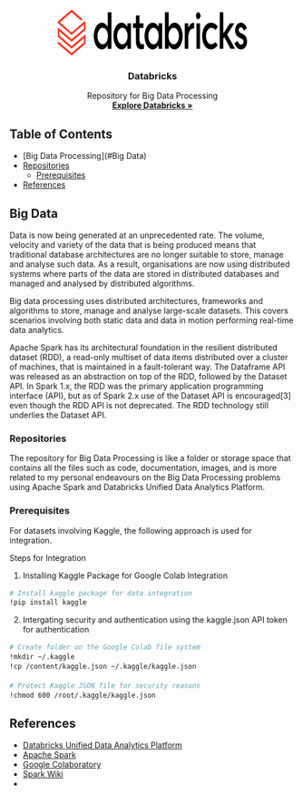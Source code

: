 <!--
*** README Template
***
-->

<!--
*** Markdown "reference style" links are used for readability.
*** https://www.markdownguide.org/basic-syntax/#reference-style-links
-->

<!-- BANNER / LOGO -->
<br />
<p align="center">
  <a href="https://github.com/raj-vijay/bd">
    <img src="images/databricks.svg" alt="Logo" width="334" height="81">
  </a>

  <h3 align="center">Databricks</h3>

  <p align="center">
    Repository for Big Data Processing
    <br />
    <a href="https://www.databricks.com/"><strong>Explore Databricks »</strong></a>
  </p>
</p>



<!-- TABLE OF CONTENTS -->
## Table of Contents

* [Big Data Processing](#Big Data)
* [Repositories](#Repositories)
  * [Prerequisites](#prerequisites)
* [References](#References)



<!-- ABOUT -->
## Big Data

Data is now being generated at an unprecedented rate. The volume, velocity and variety of the data that is being produced means that traditional database architectures are no longer suitable to store, manage and analyse such data. As a result, organisations are now using distributed systems where parts of the data are stored in distributed databases and managed and analysed by distributed algorithms. 

Big data processing uses distributed architectures, frameworks and algorithms to store, manage and analyse large-scale datasets. This covers scenarios involving both static data and data in motion performing real-time data analytics.

Apache Spark has its architectural foundation in the resilient distributed dataset (RDD), a read-only multiset of data items distributed over a cluster of machines, that is maintained in a fault-tolerant way. The Dataframe API was released as an abstraction on top of the RDD, followed by the Dataset API. In Spark 1.x, the RDD was the primary application programming interface (API), but as of Spark 2.x use of the Dataset API is encouraged[3] even though the RDD API is not deprecated. The RDD technology still underlies the Dataset API.

<!-- REPO -->
### Repositories

The repository for Big Data Processing is like a folder or storage space that contains all the files such as code, documentation, images, and is more related to my personal endeavours on the Big Data Processing problems using Apache Spark and Databricks Unified Data Analytics Platform.

<!-- PREREQUISITES -->
### Prerequisites

For datasets involving Kaggle, the following approach is used for integration.

Steps for Integration
1. Installing Kaggle Package for Google Colab Integration


```sh
# Install kaggle package for data integration
!pip install kaggle
```

2. Intergating security and authentication using the kaggle.json API token for authentication
```sh
# Create folder on the Google Colab file system
!mkdir ~/.kaggle
!cp /content/kaggle.json ~/.kaggle/kaggle.json

# Protect Kaggle JSON file for security reasons
!chmod 600 /root/.kaggle/kaggle.json
```

<!-- REFERENCES -->
## References

* [Databricks Unified Data Analytics Platform]( https://databricks.com/product/unified-data-analytics-platform)
* [Apache Spark]( http://spark.apache.org/)
* [Google Colaboratory]( https://colab.research.google.com/notebooks/intro.ipynb)
* [Spark Wiki](https://en.wikipedia.org/wiki/Apache_Spark)
* []()
